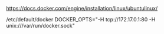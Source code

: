 https://docs.docker.com/engine/installation/linux/ubuntulinux/

/etc/default/docker
DOCKER_OPTS="-H tcp://172.17.0.1:80 -H unix:///var/run/docker.sock"